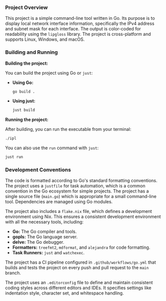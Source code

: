 ### Project Overview

This project is a simple command-line tool written in Go. Its purpose is to display local network interface information, specifically the IPv4 address and subnet mask for each interface. The output is color-coded for readability using the `lipgloss` library. The project is cross-platform and supports Linux, Windows, and macOS.

### Building and Running

**Building the project:**

You can build the project using Go or `just`:

*   **Using Go:**
    ```sh
    go build .
    ```

*   **Using just:**
    ```sh
    just build
    ```

**Running the project:**

After building, you can run the executable from your terminal:

```sh
./ipl
```

You can also use the `run` command with `just`:

```sh
just run
```

### Development Conventions

The code is formatted according to Go's standard formatting conventions. The project uses a `justfile` for task automation, which is a common convention in the Go ecosystem for simple projects. The project has a single source file (`main.go`) which is appropriate for a small command-line tool. Dependencies are managed using Go modules.

The project also includes a `flake.nix` file, which defines a development environment using Nix. This ensures a consistent development environment with all the necessary tools, including:

*   **Go:** The Go compiler and tools.
*   **gopls:** The Go language server.
*   **delve:** The Go debugger.
*   **Formatters:** `treefmt2`, `mdformat`, and `alejandra` for code formatting.
*   **Task Runners:** `just` and `watchexec`.

The project has a CI pipeline configured in `.github/workflows/go.yml` that builds and tests the project on every push and pull request to the `main` branch.

The project uses an `.editorconfig` file to define and maintain consistent coding styles across different editors and IDEs. It specifies settings like indentation style, character set, and whitespace handling.
